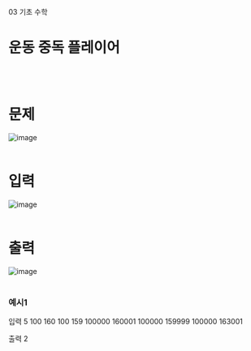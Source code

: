 03 기초 수학
# 운동 중독 플레이어
<br>
<br>

# 문제
![image](https://github.com/user-attachments/assets/bee4fe9d-79f1-430b-b627-bc749009bddb)
<br>
<br>

# 입력
![image](https://github.com/user-attachments/assets/fd00f2cf-b4d2-45c7-bb78-fca88a85abb9)
<br>
<br>

# 출력
![image](https://github.com/user-attachments/assets/c6f87fd4-a311-4112-a23f-03ab51826576)
<br>
<br>

### 예시1
입력
5
100 160
100 159
100000 160001
100000 159999
100000 163001
<br>

출력
2
<br>
